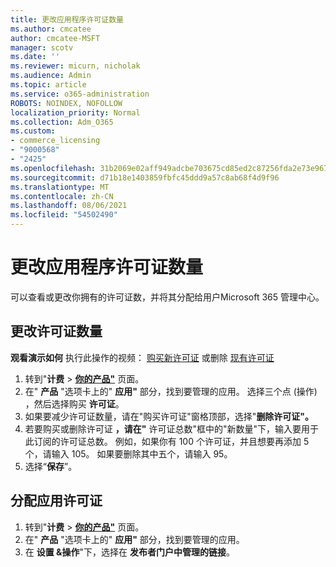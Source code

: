 ```yaml
---
title: 更改应用程序许可证数量
ms.author: cmcatee
author: cmcatee-MSFT
manager: scotv
ms.date: ''
ms.reviewer: micurn, nicholak
ms.audience: Admin
ms.topic: article
ms.service: o365-administration
ROBOTS: NOINDEX, NOFOLLOW
localization_priority: Normal
ms.collection: Adm_O365
ms.custom:
- commerce_licensing
- "9000568"
- "2425"
ms.openlocfilehash: 31b2069e02aff949adcbe703675cd85ed2c87256fda2e73e96742542d1971b1f
ms.sourcegitcommit: d71b18e1403859fbfc45ddd9a57c8ab68f4d9f96
ms.translationtype: MT
ms.contentlocale: zh-CN
ms.lasthandoff: 08/06/2021
ms.locfileid: "54502490"
---
```

# <a name="change-app-license-quantity"></a>更改应用程序许可证数量

可以查看或更改你拥有的许可证数，并将其分配给用户Microsoft 365 管理中心。

## <a name="to-change-license-quantity"></a>更改许可证数量

**观看演示如何** 执行此操作的视频： [购买新许可证](https://go.microsoft.com/fwlink/p/?linkid=2154857) 或删除 [现有许可证](https://go.microsoft.com/fwlink/p/?linkid=2154938)

1. 转到"**计费**  >  **[你的产品"](https://go.microsoft.com/fwlink/p/?linkid=842054)** 页面。
2. 在" **产品** "选项卡上的" **应用"** 部分，找到要管理的应用。 选择三个点 (操作) ，然后选择购买 **许可证**。
3. 如果要减少许可证数量，请在"购买许可证"窗格顶部，选择"**删除许可证"。**
4. 若要购买或删除许可证 **，请在"** 许可证总数"框中的"新数量"下，输入要用于此订阅的许可证总数。 例如，如果你有 100 个许可证，并且想要再添加 5 个，请输入 105。 如果要删除其中五个，请输入 95。
5. 选择“**保存**”。

## <a name="to-assign-app-licenses"></a>分配应用许可证

1. 转到"**计费**  >  **[你的产品"](https://go.microsoft.com/fwlink/p/?linkid=842054)** 页面。
2. 在" **产品** "选项卡上的" **应用"** 部分，找到要管理的应用。
3. 在 **设置 &操作**"下，选择在 **发布者门户中管理的链接**。